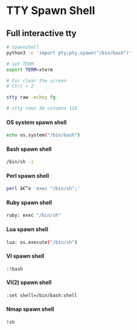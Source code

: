 # TTY Spawn Shell
## Full interactive tty

```bash
# Spawnshell
python3 -c 'import pty;pty.spawn("/bin/bash")'

# set TERM
export TERM=xterm

# For clear the screen
# Ctrl + Z

stty raw -echo; fg

# stty rows 38 columns 116

```

#### OS system spawn shell

```bash
echo os.system("/bin/bash")
```

#### Bash spawn shell

```bash
/bin/sh -i
```

#### Perl spawn shell

```bash
perl â€”e 'exec "/bin/sh";'
```

#### Ruby spawn shell

```bash
ruby: exec "/bin/sh"
```

#### Lua spawn shell

```bash
lua: os.execute("/bin/sh")
```

#### VI spawn shell
```
:!bash
```

#### VI(2) spawn shell

```bash
:set shell=/bin/bash:shell
```

#### Nmap spawn shell
```
!sh
```
